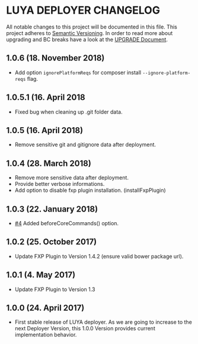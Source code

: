 # LUYA DEPLOYER CHANGELOG

All notable changes to this project will be documented in this file. This project adheres to [Semantic Versioning](http://semver.org/).
In order to read more about upgrading and BC breaks have a look at the [UPGRADE Document](UPGRADE.md).

## 1.0.6 (18. November 2018)

+ Add option `ignorePlatformReqs` for composer install `--ignore-platform-reqs` flag.

## 1.0.5.1 (16. April 2018

+ Fixed bug when cleaning up .git folder data.

## 1.0.5 (16. April 2018)

+ Remove sensitive git and gitignore data after deployment.

## 1.0.4 (28. March 2018)

+ Remove more sensitive data after deployment.
+ Provide better verbose informations.
+ Add option to disable fxp plugin installation. (installFxpPlugin)

## 1.0.3 (22. January 2018)

+ [#4](https://github.com/luyadev/luya-deployer/issues/4) Added beforeCoreCommands() option.

## 1.0.2 (25. October 2017)

+ Update FXP Plugin to Version 1.4.2 (ensure valid bower package url).

## 1.0.1 (4. May 2017)

+ Update FXP Plugin to Version 1.3

## 1.0.0 (24. April 2017)

+ First stable release of LUYA deployer. As we are going to increase to the next Deployer Version, this 1.0.0 Version provides current implementation behavior.
